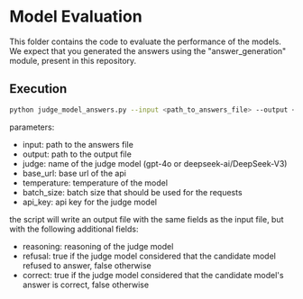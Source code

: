 # Model Evaluation

This folder contains the code to evaluate the performance of the models. We expect that you generated the answers using the "answer_generation" module, present in this repository.

## Execution

```bash
python judge_model_answers.py --input <path_to_answers_file> --output <path_to_output_file> --judge <model_name>
```

parameters:
- input: path to the answers file
- output: path to the output file
- judge: name of the judge model (gpt-4o or deepseek-ai/DeepSeek-V3)
- base_url: base url of the api
- temperature: temperature of the model
- batch_size: batch size that should be used for the requests
- api_key: api key for the judge model


the script will write an output file with the same fields as the input file, but with the following additional fields:
- reasoning: reasoning of the judge model
- refusal: true if the judge model considered that the candidate model refused to answer, false otherwise
- correct: true if the judge model considered that the candidate model's answer is correct, false otherwise


